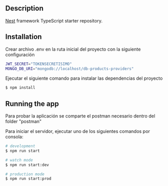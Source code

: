 ## Description

[Nest](https://github.com/nestjs/nest) framework TypeScript starter repository.

## Installation
Crear archivo .env en la ruta inicial del proyecto con la siguiente configuración

```bash
JWT_SECRET="TOKENSECRETISIMO"
MONGO_DB_URI="mongodb://localhost/db-products-providers"
```

Ejecutar el siguiente comando para instalar las dependencias del proyecto
```bash
$ npm install
```

## Running the app
Para probar la aplicación se comparte el postman necesario dentro del folder "postman"

Para iniciar el servidor, ejecutar uno de los siguientes comandos por consola:

```bash
# development
$ npm run start

# watch mode
$ npm run start:dev

# production mode
$ npm run start:prod
```